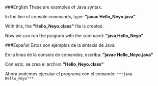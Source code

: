 ###English
These are examples of Java syntax.

In the line of console commands, type: 
**"javac Hello_Neyo.java"**

With this, the **"Hello_Neyo.class"** file is created.

Now we can run the program with the command: 
**"java Hello_Neyo"**

###Español
Estos son ejemplos de la sintaxis de Java.

En la línea de la consola de comandos, escriba: 
**"javac Hello_Neyo.java"**

Con esto, se crea el archivo **"Hello_Neyo.class"**

Ahora podemos ejecutar el programa con el comando:
`**"java Hello_Neyo"**`
